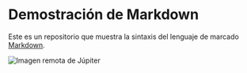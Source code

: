 # Demostración de Markdown
Este es un repositorio que muestra la sintaxis del lenguaje de marcado [Markdown](https://es.wikipedia.org/wiki/Markdown).

![Imagen remota de Júpiter](https://upload.wikimedia.org/wikipedia/commons/thumb/f/fe/Jupiter_and_the_Galilean_Satellites.jpg/168px-Jupiter_and_the_Galilean_Satellites.jpg)
